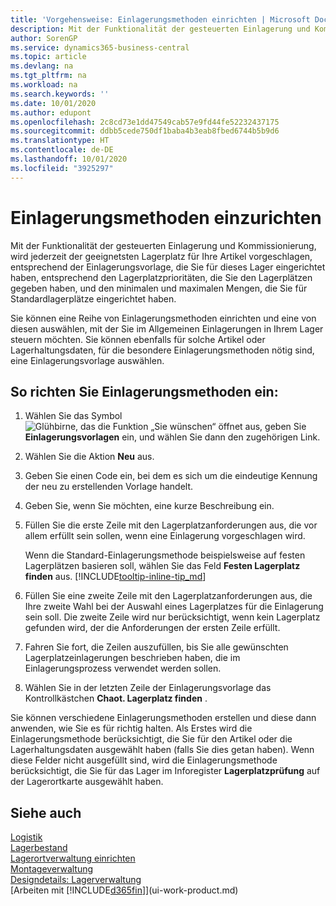 ```yaml
---
title: 'Vorgehensweise: Einlagerungsmethoden einrichten | Microsoft Docs'
description: Mit der Funktionalität der gesteuerten Einlagerung und Kommissionierung, wird jederzeit der geeignetsten Lagerplatz für Ihre Artikel vorgeschlagen, entsprechend der Einlagerungsvorlage, die Sie für dieses Lager eingerichtet haben, entsprechend den Lagerplatzprioritäten, die Sie den Lagerplätzen gegeben haben, und den minimalen und maximalen Mengen, die Sie für Standardlagerplätze eingerichtet haben.
author: SorenGP
ms.service: dynamics365-business-central
ms.topic: article
ms.devlang: na
ms.tgt_pltfrm: na
ms.workload: na
ms.search.keywords: ''
ms.date: 10/01/2020
ms.author: edupont
ms.openlocfilehash: 2c8cd73e1dd47549cab57e9fd44fe52232437175
ms.sourcegitcommit: ddbb5cede750df1baba4b3eab8fbed6744b5b9d6
ms.translationtype: HT
ms.contentlocale: de-DE
ms.lasthandoff: 10/01/2020
ms.locfileid: "3925297"
---
```

# <a name="set-up-put-away-templates"></a>Einlagerungsmethoden einzurichten

Mit der Funktionalität der gesteuerten Einlagerung und Kommissionierung, wird jederzeit der geeignetsten Lagerplatz für Ihre Artikel vorgeschlagen, entsprechend der Einlagerungsvorlage, die Sie für dieses Lager eingerichtet haben, entsprechend den Lagerplatzprioritäten, die Sie den Lagerplätzen gegeben haben, und den minimalen und maximalen Mengen, die Sie für Standardlagerplätze eingerichtet haben.  

Sie können eine Reihe von Einlagerungsmethoden einrichten und eine von diesen auswählen, mit der Sie im Allgemeinen Einlagerungen in Ihrem Lager steuern möchten. Sie können ebenfalls für solche Artikel oder Lagerhaltungsdaten, für die besondere Einlagerungsmethoden nötig sind, eine Einlagerungsvorlage auswählen.  

## <a name="to-set-up-put-away-templates"></a>So richten Sie Einlagerungsmethoden ein:

1. Wählen Sie das Symbol ![Glühbirne, das die Funktion „Sie wünschen“ öffnet](media/ui-search/search_small.png "Was möchten Sie tun?") aus, geben Sie **Einlagerungsvorlagen** ein, und wählen Sie dann den zugehörigen Link.  
2. Wählen Sie die Aktion **Neu** aus.  
3. Geben Sie einen Code ein, bei dem es sich um die eindeutige Kennung der neu zu erstellenden Vorlage handelt.  
4. Geben Sie, wenn Sie möchten, eine kurze Beschreibung ein.  
5. Füllen Sie die erste Zeile mit den Lagerplatzanforderungen aus, die vor allem erfüllt sein sollen, wenn eine Einlagerung vorgeschlagen wird.

    Wenn die Standard-Einlagerungsmethode beispielsweise auf festen Lagerplätzen basieren soll, wählen Sie das Feld **Festen Lagerplatz finden** aus. [!INCLUDE[tooltip-inline-tip_md](includes/tooltip-inline-tip_md.md)]  
6. Füllen Sie eine zweite Zeile mit den Lagerplatzanforderungen aus, die Ihre zweite Wahl bei der Auswahl eines Lagerplatzes für die Einlagerung sein soll. Die zweite Zeile wird nur berücksichtigt, wenn kein Lagerplatz gefunden wird, der die Anforderungen der ersten Zeile erfüllt.  
7. Fahren Sie fort, die Zeilen auszufüllen, bis Sie alle gewünschten Lagerplatzeinlagerungen beschrieben haben, die im Einlagerungsprozess verwendet werden sollen.  
8. Wählen Sie in der letzten Zeile der Einlagerungsvorlage das Kontrollkästchen **Chaot. Lagerplatz finden** .  

Sie können verschiedene Einlagerungsmethoden erstellen und diese dann anwenden, wie Sie es für richtig halten. Als Erstes wird die Einlagerungsmethode berücksichtigt, die Sie für den Artikel oder die Lagerhaltungsdaten ausgewählt haben (falls Sie dies getan haben). Wenn diese Felder nicht ausgefüllt sind, wird die Einlagerungsmethode berücksichtigt, die Sie für das Lager im Inforegister **Lagerplatzprüfung** auf der Lagerortkarte ausgewählt haben.  

## <a name="see-also"></a>Siehe auch

[Logistik](warehouse-manage-warehouse.md)  
[Lagerbestand](inventory-manage-inventory.md)  
[Lagerortverwaltung einrichten](warehouse-setup-warehouse.md)  
[Montageverwaltung](assembly-assemble-items.md)  
[Designdetails: Lagerverwaltung](design-details-warehouse-management.md)  
[Arbeiten mit [!INCLUDE[d365fin](includes/d365fin_md.md)]](ui-work-product.md)  
